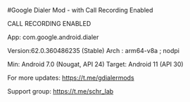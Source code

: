 #Google Dialer Mod - with Call Recording Enabled

CALL RECORDING ENABLED

App: com.google.android.dialer

Version:62.0.360486235 (Stable)
Arch : arm64-v8a ; nodpi

Min: Android 7.0 (Nougat, API 24)
Target: Android 11 (API 30)

For more updates: https://t.me/gdialermods

Support group: https://t.me/schr_lab

